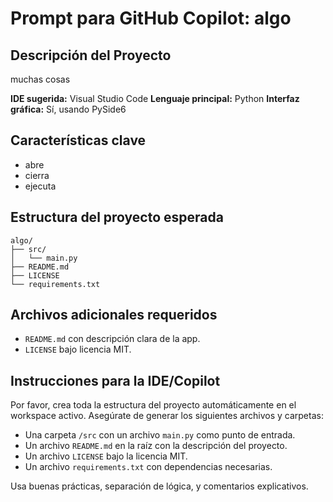 # Prompt para GitHub Copilot: algo

## Descripción del Proyecto
muchas cosas

**IDE sugerida:** Visual Studio Code
**Lenguaje principal:** Python
**Interfaz gráfica:** Sí, usando PySide6

## Características clave
- abre
- cierra
- ejecuta

## Estructura del proyecto esperada
```plaintext
algo/
├── src/
│   └── main.py
├── README.md
├── LICENSE
└── requirements.txt
```

## Archivos adicionales requeridos
- `README.md` con descripción clara de la app.
- `LICENSE` bajo licencia MIT.

## Instrucciones para la IDE/Copilot
Por favor, crea toda la estructura del proyecto automáticamente en el workspace activo.
Asegúrate de generar los siguientes archivos y carpetas:
- Una carpeta `/src` con un archivo `main.py` como punto de entrada.
- Un archivo `README.md` en la raíz con la descripción del proyecto.
- Un archivo `LICENSE` bajo la licencia MIT.
- Un archivo `requirements.txt` con dependencias necesarias.

Usa buenas prácticas, separación de lógica, y comentarios explicativos.
